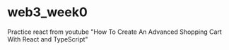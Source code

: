 # web3_week0
Practice react from youtube "How To Create An Advanced Shopping Cart With React and TypeScript"
